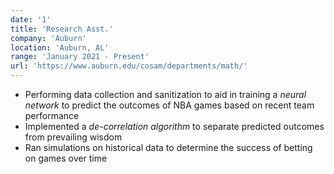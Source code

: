 ```yaml
---
date: '1'
title: 'Research Asst.'
company: 'Auburn'
location: 'Auburn, AL'
range: 'January 2021 - Present'
url: 'https://www.auburn.edu/cosam/departments/math/'
---
```


- Performing data collection and sanitization to aid in training a <em>neural network</em> to predict the outcomes of NBA games based on recent team performance
- Implemented a <em>de-correlation algorithm</em> to separate predicted outcomes from prevailing wisdom
- Ran simulations on historical data to determine the success of betting on games over time